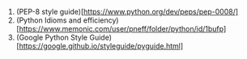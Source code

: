 1. (PEP-8 style guide)[https://www.python.org/dev/peps/pep-0008/]
2. (Python Idioms and efficiency)[https://www.memonic.com/user/pneff/folder/python/id/1bufp]
3. (Google Python Style Guide)[https://google.github.io/styleguide/pyguide.html]
